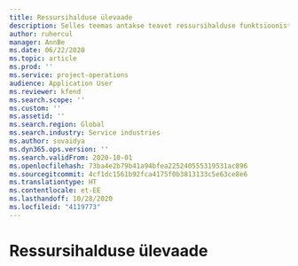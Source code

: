 ```yaml
---
title: Ressursihalduse ülevaade
description: Selles teemas antakse teavet ressursihalduse funktsioonist Dynamics 365 Projecti toimingutes.
author: ruhercul
manager: AnnBe
ms.date: 06/22/2020
ms.topic: article
ms.prod: ''
ms.service: project-operations
audience: Application User
ms.reviewer: kfend
ms.search.scope: ''
ms.custom: ''
ms.assetid: ''
ms.search.region: Global
ms.search.industry: Service industries
ms.author: suvaidya
ms.dyn365.ops.version: ''
ms.search.validFrom: 2020-10-01
ms.openlocfilehash: 73ba4e2b79b41a94bfea225240555319531ac896
ms.sourcegitcommit: 4cf1dc1561b92fca4175f0b3813133c5e63ce8e6
ms.translationtype: HT
ms.contentlocale: et-EE
ms.lasthandoff: 10/28/2020
ms.locfileid: "4119773"
---
```

# <a name="resource-management-overview"></a>Ressursihalduse ülevaade
